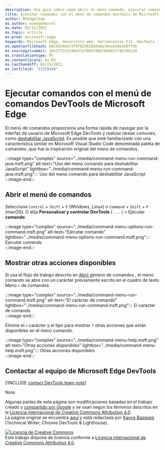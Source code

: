 ```yaml
---
description: Una guía sobre cómo abrir el menú comando, ejecutar comandos, revisar otras acciones y mucho más.
title: Ejecutar comandos con el menú de comandos DevTools de Microsoft Edge
author: MSEdgeTeam
ms.author: msedgedevrel
ms.date: 02/12/2021
ms.topic: article
ms.prod: microsoft-edge
keywords: Microsoft Edge, desarrollo web, herramientas F12, DevTools
ms.openlocfilehash: b815934da73f9f023629564da7bea14da166ff9b
ms.sourcegitcommit: 16e2f7232196a57a70b979bbf8b663774b7ddc20
ms.translationtype: MT
ms.contentlocale: es-ES
ms.lasthandoff: 04/25/2021
ms.locfileid: "11519194"
---
```

<!-- Copyright Kayce Basques 

   Licensed under the Apache License, Version 2.0 (the "License");
   you may not use this file except in compliance with the License.
   You may obtain a copy of the License at

       https://www.apache.org/licenses/LICENSE-2.0

   Unless required by applicable law or agreed to in writing, software
   distributed under the License is distributed on an "AS IS" BASIS,
   WITHOUT WARRANTIES OR CONDITIONS OF ANY KIND, either express or implied.
   See the License for the specific language governing permissions and
   limitations under the License.  -->  

# <a name="run-commands-with-the-microsoft-edge-devtools-command-menu"></a>Ejecutar comandos con el menú de comandos DevTools de Microsoft Edge  

El menú de comandos proporciona una forma rápida de navegar por la interfaz de usuario de Microsoft Edge DevTools y realizar tareas comunes, como [deshabilitar JavaScript][JavascriptDisable].  Es posible que esté familiarizado con una característica similar en Microsoft Visual Studio Code denominada paleta de comandos [,][VisualStudioCodeUICommandPalette]que fue la inspiración original del menú de comandos.  

:::image type="complex" source="../media/command-menu-run-command-java.msft.png" alt-text="Uso del menú comando para deshabilitar JavaScript" lightbox="../media/command-menu-run-command-java.msft.png":::
   Uso del menú comando para deshabilitar JavaScript  
:::image-end:::  

## <a name="open-the-command-menu"></a>Abrir el menú de comandos  

Seleccione `Control` + `Shift` + `P` \(Windows, Linux\) o `Command` + `Shift` + `P` \(macOS\). O elija **Personalizar y controlar DevTools** \( `...` \) > Ejecutar **comando**.  

:::image type="complex" source="../media/command-menu-options-run-command.msft.png" alt-text="Ejecutar comando" lightbox="../media/command-menu-options-run-command.msft.png":::
   Ejecutar comando  
:::image-end:::  

## <a name="display-other-available-actions"></a>Mostrar otras acciones disponibles  

Si usa el flujo de trabajo descrito en [Abrir el](#open-the-command-menu)menú de comandos , el menú comando se abre con un carácter previamente escrito en el cuadro de texto Menú `>` de comandos.  

:::image type="complex" source="../media/command-menu-run-command.msft.png" alt-text="El carácter de comando" lightbox="../media/command-menu-run-command.msft.png":::
   El carácter de comando  
:::image-end:::  

Elimine el `>` carácter y el tipo para mostrar `?` otras acciones que están disponibles en el menú comando.  

:::image type="complex" source="../media/command-menu-help.msft.png" alt-text="Otras acciones disponibles" lightbox="../media/command-menu-help.msft.png":::
   Otras acciones disponibles  
:::image-end:::  

## <a name="getting-in-touch-with-the-microsoft-edge-devtools-team"></a>Contactar al equipo de Microsoft Edge DevTools  

[!INCLUDE [contact DevTools team note](../includes/contact-devtools-team-note.md)]  

<!-- links -->  

[JavascriptDisable]: ../javascript/disable.md "Deshabilitar JavaScript con Microsoft Edge DevTools | Microsoft Docs"  

[VisualStudioCodeUICommandPalette]: https://code.visualstudio.com/docs/getstarted/userinterface#_command-palette "Paleta de comandos: Visual Studio interfaz de usuario de código"  

> [!NOTE]
> Algunas partes de esta página son modificaciones basadas en el trabajo creado y [compartido por Google][GoogleSitePolicies] y se usan según los términos descritos en la [Licencia internacional de Creative Commons Attribution 4.0][CCA4IL].  
> La página original se encuentra [aquí](https://developers.google.com/web/tools/chrome-devtools/command-menu/index) y está redactada por [Kayce Basques][KayceBasques] \(Technical Writer, Chrome DevTools \& Lighthouse\).  

[![Licencia de Creative Commons][CCby4Image]][CCA4IL]  
Este trabajo dispone de licencia conforme a [Licencia internacional de Creative Commons Attribution 4.0][CCA4IL].  

[CCA4IL]: https://creativecommons.org/licenses/by/4.0  
[CCby4Image]: https://i.creativecommons.org/l/by/4.0/88x31.png  
[GoogleSitePolicies]: https://developers.google.com/terms/site-policies  
[KayceBasques]: https://developers.google.com/web/resources/contributors/kaycebasques  
